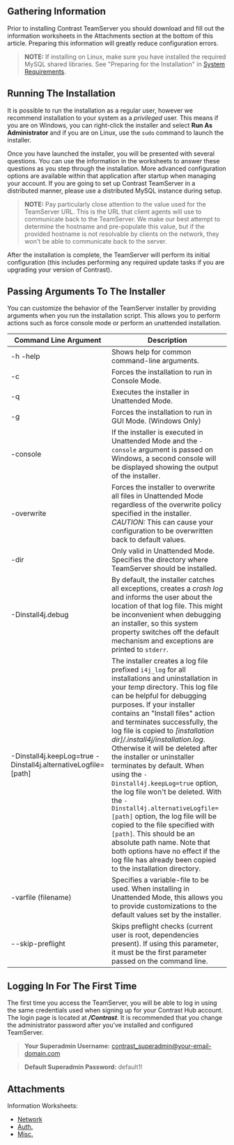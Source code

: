 <!--
title: "Installing TeamServer"
description: "Installation instructions for running the TeamServer installer."
tags: "setup EOP installation installer TeamServer Install4J Logging"
-->

## Gathering Information
Prior to installing Contrast TeamServer you should download and fill out the information worksheets in the Attachments section at the bottom of this article. Preparing this information will greatly reduce configuration errors.

> **NOTE:** If installing on Linux, make sure you have installed the required MySQL shared libraries. See "Preparing for the Installation" in [System Requirements](installation_setup.html#reqs).

## Running The Installation
It is possible to run the installation as a regular user, however we recommend installation to your system as a *privileged* user.  This means if you are on Windows, you can right-click the installer and select **Run As Administrator** and if you are on Linux, use the ```sudo``` command to launch the installer.

Once you have launched the installer, you will be presented with several questions. You can use the information in the worksheets to answer these questions as you step through the installation.  More advanced configuration options are available within that application after startup when managing your account. If you are going to set up Contrast TeamServer in a distributed manner, please use a distributed MySQL instance during setup. 

> **NOTE:** Pay particularly close attention to the value used for the TeamServer URL. This is the URL that client agents will use to communicate back to the TeamServer. We make our best attempt to determine the hostname and pre-populate this value, but if the provided hostname is not resolvable by clients on the network, they won't be able to communicate back to the server.

After the installation is complete, the TeamServer will perform its initial configuration (this includes performing any required update tasks if you are upgrading your version of Contrast).

## Passing Arguments To The Installer
You can customize the behavior of the TeamServer installer by providing arguments when you run the installation script. This allows you to perform actions such as force console mode or perform an unattended installation.

| Command Line Argument | Description |
|-----------------------|-------------|
| -h -help              | Shows help for common command-line arguments. |
| -c                    | Forces the installation to run in Console Mode. |
| -q                    | Executes the installer in Unattended Mode. |
| -g                    | Forces the installation to run in GUI Mode. (Windows Only) |
| -console              | If the installer is executed in Unattended Mode and the ```-console``` argument is passed on Windows, a second console will be displayed showing the output of the installer.|
| -overwrite            | Forces the installer to overwrite all files in Unattended Mode regardless of the overwrite policy specified in the installer. *CAUTION:* This can cause your configuration to be overwritten back to default values. |
| -dir                  | Only valid in Unattended Mode. Specifies the directory where TeamServer should be installed. |
| -Dinstall4j.debug     | By default, the installer catches all exceptions, creates a *crash log* and informs the user about the location of that log file. This might be inconvenient when debugging an installer, so this system property switches off the default mechanism and exceptions are printed to ```stderr```. |
| -Dinstall4j.keepLog=true -Dinstall4j.alternativeLogfile=[path] | The installer creates a log file prefixed ```i4j_log``` for all installations and uninstallation in your *temp* directory. This log file can be helpful for debugging purposes. If your installer contains an "Install files" action and terminates successfully, the log file is copied to *[installation dir]/.install4j/installation.log*. Otherwise it will be deleted after the installer or uninstaller terminates by default. When using the ```-Dinstall4j.keepLog=true``` option, the log file won't be deleted. With the ```-Dinstall4j.alternativeLogfile=[path]``` option, the log file will be copied to the file specified with ```[path]```. This should be an absolute path name. Note that both options have no effect if the log file has already been copied to the installation directory. |
| -varfile (filename)   | Specifies a variable-file to be used. When installing in Unattended Mode, this allows you to provide customizations to the default values set by the installer. |
| --skip-preflight      | Skips preflight checks (current user is root, dependencies present). If using this parameter, it must be the first parameter passed on the command line. |

## Logging In For The First Time
The first time you access the TeamServer, you will be able to log in using the same credentials used when signing up for your Contrast Hub account. The login page is located at ***/Contrast***. It is recommended that you change the administrator password after you've installed and configured TeamServer.

> **Your Superadmin Username:** contrast_superadmin@your-email-domain.com

> **Default Superadmin Password:** default1!

## Attachments

Information Worksheets:

* [Network](https://docs.contrastsecurity.com/assets/attachments/CONTRAST-WS-EOP-Network.pdf)
* [Auth.](https://docs.contrastsecurity.com/assets/attachments/CONTRAST-WS-EOP-Auth.pdf)
* [Misc.](https://docs.contrastsecurity.com/assets/attachments/CONTRAST-WS-EOP-Misc.pdf)
